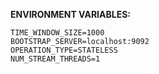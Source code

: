 **ENVIRONMENT VARIABLES:**

    TIME_WINDOW_SIZE=1000
    BOOTSTRAP_SERVER=localhost:9092
    OPERATION_TYPE=STATELESS
    NUM_STREAM_THREADS=1